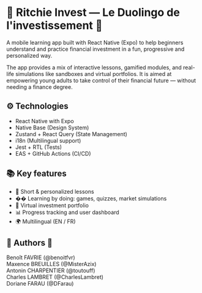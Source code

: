 # 💸 Ritchie Invest — Le Duolingo de l'investissement 💸

A mobile learning app built with React Native (Expo) to help beginners understand and practice financial investment in a fun, progressive and personalized way.

The app provides a mix of interactive lessons, gamified modules, and real-life simulations like sandboxes and virtual portfolios. It is aimed at empowering young adults to take control of their financial future — without needing a finance degree.

## ⚙️ Technologies
- React Native with Expo
- Native Base (Design System)
- Zustand + React Query (State Management)
- i18n (Multilingual support)
- Jest + RTL (Tests)
- EAS + GitHub Actions (CI/CD)

## 📚 Key features
- 📖 Short & personalized lessons
- �� Learning by doing: games, quizzes, market simulations
- 🏦 Virtual investment portfolio
- 📊 Progress tracking and user dashboard
- 🌍 Multilingual (EN / FR)

## 👤️ Authors 👤
Benoît FAVRIE (@benoitfvr)  
Maxence BREUILLES (@MisterAzix)  
Antonin CHARPENTIER (@toutouff)  
Charles LAMBRET (@CharlesLambret)  
Doriane FARAU (@DFarau)
